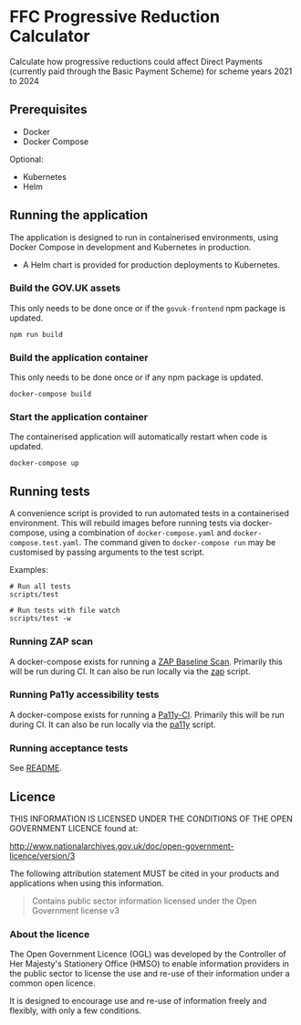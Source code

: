 # FFC Progressive Reduction Calculator

Calculate how progressive reductions could affect Direct Payments (currently paid through the Basic Payment Scheme) for scheme years 2021 to 2024

## Prerequisites

- Docker
- Docker Compose

Optional:
- Kubernetes
- Helm

## Running the application

The application is designed to run in containerised environments, using Docker
Compose in development and Kubernetes in production.

- A Helm chart is provided for production deployments to Kubernetes.

### Build the GOV.UK assets

This only needs to be done once or if the `govuk-frontend` npm package is updated.

```
npm run build
```

### Build the application container

This only needs to be done once or if any npm package is updated.

```
docker-compose build
```

### Start the application container

The containerised application will automatically restart when code is updated.

```
docker-compose up
```

## Running tests

A convenience script is provided to run automated tests in a containerised
environment. This will rebuild images before running tests via docker-compose,
using a combination of `docker-compose.yaml` and `docker-compose.test.yaml`.
The command given to `docker-compose run` may be customised by passing
arguments to the test script.

Examples:

```
# Run all tests
scripts/test

# Run tests with file watch
scripts/test -w
```

### Running ZAP scan

A docker-compose exists for running a
[ZAP Baseline Scan](https://www.zaproxy.org/docs/docker/baseline-scan/).
Primarily this will be run during CI. It can also be run locally via the
[zap](./scripts/zap) script.

### Running Pa11y accessibility tests

A docker-compose exists for running a
[Pa11y-CI](https://github.com/pa11y/pa11y-ci).
Primarily this will be run during CI. It can also be run locally via the
[pa11y](./scripts/pa11y) script.

### Running acceptance tests

See [README](./test/acceptance/README.md).

## Licence

THIS INFORMATION IS LICENSED UNDER THE CONDITIONS OF THE OPEN GOVERNMENT LICENCE found at:

<http://www.nationalarchives.gov.uk/doc/open-government-licence/version/3>

The following attribution statement MUST be cited in your products and applications when using this information.

> Contains public sector information licensed under the Open Government license v3

### About the licence

The Open Government Licence (OGL) was developed by the Controller of Her Majesty's Stationery Office (HMSO) to enable information providers in the public sector to license the use and re-use of their information under a common open licence.

It is designed to encourage use and re-use of information freely and flexibly, with only a few conditions.

